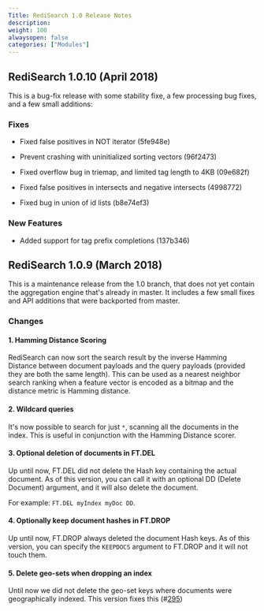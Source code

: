 ```yaml
---
Title: RediSearch 1.0 Release Notes
description:
weight: 100
alwaysopen: false
categories: ["Modules"]
---
```

## RediSearch 1.0.10 (April 2018)

This is a bug-fix release with some stability fixe, a few processing bug fixes, and a few small additions:

### Fixes

- Fixed false positives in NOT iterator (5fe948e)

- Prevent crashing with uninitialized sorting vectors (96f2473)

- Fixed overflow bug in triemap, and limited tag length to 4KB (09e682f)

- Fixed false positives in intersects and negative intersects (4998772)

- Fixed bug in union of id lists (b8e74ef3)

### New Features

- Added support for tag prefix completions (137b346)

## RediSearch 1.0.9 (March 2018)

This is a maintenance release from the 1.0 branch, that does not yet contain the aggregation engine that's already in master. It includes a few small fixes and API additions that were backported from master.

### Changes

#### 1. Hamming Distance Scoring

RediSearch can now sort the search result by the inverse Hamming Distance between document payloads and the query payloads (provided they are both the same length). This can be used as a nearest neighbor search ranking when a feature vector is encoded as a bitmap and the distance metric is Hamming distance.

#### 2. Wildcard queries

It's now possible to search for just `*`, scanning all the documents in the index. This is useful in conjunction with the Hamming Distance scorer.

#### 3. Optional deletion of documents in FT.DEL

Up until now, FT.DEL did not delete the Hash key containing the actual document. As of this version, you can call it with an optional DD (Delete Document) argument, and it will also delete the document.

For example: `FT.DEL myIndex myDoc DD`.

#### 4. Optionally keep document hashes in FT.DROP

Up until now, FT.DROP always deleted the document Hash keys. As of this version, you can specify the `KEEPDOCS` argument to FT.DROP and it will not touch them.

#### 5. Delete geo-sets when dropping an index

Until now we did not delete the geo-set keys where documents were geographically indexed. This version fixes this (#[295](https://github.com/RediSearch/RediSearch/issues/295))
